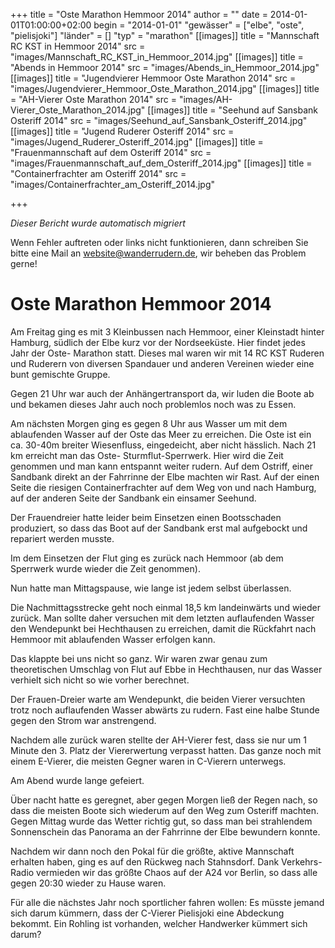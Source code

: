 +++
title = "Oste Marathon Hemmoor 2014"
author = ""
date = 2014-01-01T01:00:00+02:00
begin = "2014-01-01"
"gewässer" = ["elbe", "oste", "pielisjoki"]
"länder" = []
"typ" = "marathon"
[[images]]
title = "Mannschaft RC KST in Hemmoor 2014"
src = "images/Mannschaft_RC_KST_in_Hemmoor_2014.jpg"
[[images]]
title = "Abends in Hemmoor 2014"
src = "images/Abends_in_Hemmoor_2014.jpg"
[[images]]
title = "Jugendvierer Hemmoor Oste Marathon 2014"
src = "images/Jugendvierer_Hemmoor_Oste_Marathon_2014.jpg"
[[images]]
title = "AH-Vierer Oste Marathon 2014"
src = "images/AH-Vierer_Oste_Marathon_2014.jpg"
[[images]]
title = "Seehund auf Sansbank Osteriff 2014"
src = "images/Seehund_auf_Sansbank_Osteriff_2014.jpg"
[[images]]
title = "Jugend Ruderer Osteriff 2014"
src = "images/Jugend_Ruderer_Osteriff_2014.jpg"
[[images]]
title = "Frauenmannschaft auf dem Osteriff 2014"
src = "images/Frauenmannschaft_auf_dem_Osteriff_2014.jpg"
[[images]]
title = "Containerfrachter am Osteriff 2014"
src = "images/Containerfrachter_am_Osteriff_2014.jpg"

+++


*Dieser Bericht wurde automatisch migriert*

Wenn Fehler auftreten oder links nicht funktionieren, dann schreiben Sie bitte eine Mail an website@wanderrudern.de, wir beheben das Problem gerne!



# Oste Marathon Hemmoor 2014


Am Freitag ging es mit 3 Kleinbussen nach Hemmoor, einer Kleinstadt hinter Hamburg, südlich der Elbe kurz vor der Nordseeküste. Hier findet jedes Jahr der Oste- Marathon statt. Dieses mal waren wir mit 14 RC KST Ruderen und Ruderern von diversen Spandauer und anderen Vereinen wieder eine bunt gemischte Gruppe.

Gegen 21 Uhr war auch der Anhängertransport da, wir luden die Boote ab und bekamen dieses Jahr auch noch problemlos noch was zu Essen.

Am nächsten Morgen ging es gegen 8 Uhr aus Wasser um mit dem ablaufenden Wasser auf der Oste das Meer zu erreichen. Die Oste ist ein ca. 30-40m breiter Wiesenfluss, eingedeicht, aber nicht hässlich. Nach 21 km erreicht man das Oste- Sturmflut-Sperrwerk. Hier wird die Zeit genommen und man kann entspannt weiter rudern. Auf dem Ostriff, einer Sandbank direkt an der Fahrrinne der Elbe machten wir Rast. Auf der einen Seite die riesigen Containerfrachter auf dem Weg von und nach Hamburg, auf der anderen Seite der Sandbank ein einsamer Seehund.

Der Frauendreier hatte leider beim Einsetzen einen Bootsschaden produziert, so dass das Boot auf der Sandbank erst mal aufgebockt und repariert werden musste.

Im dem Einsetzen der Flut ging es zurück nach Hemmoor (ab dem Sperrwerk wurde wieder die Zeit genommen).

Nun hatte man Mittagspause, wie lange ist jedem selbst überlassen.

Die Nachmittagsstrecke geht noch einmal 18,5 km landeinwärts und wieder zurück. Man sollte daher versuchen mit dem letzten auflaufenden Wasser den Wendepunkt bei Hechthausen zu erreichen, damit die Rückfahrt nach Hemmoor mit ablaufenden Wasser erfolgen kann.

Das klappte bei uns nicht so ganz. Wir waren zwar genau zum theoretischen Umschlag von Flut auf Ebbe in Hechthausen, nur das Wasser verhielt sich nicht so wie vorher berechnet.

Der Frauen-Dreier warte am Wendepunkt, die beiden Vierer versuchten trotz noch auflaufenden Wasser abwärts zu rudern. Fast eine halbe Stunde gegen den Strom war anstrengend.

Nachdem alle zurück waren stellte der AH-Vierer fest, dass sie nur um 1 Minute den 3. Platz der Viererwertung verpasst hatten. Das ganze noch mit einem E-Vierer, die meisten Gegner waren in C-Vierern unterwegs.

Am Abend wurde lange gefeiert.

Über nacht hatte es geregnet, aber gegen Morgen ließ der Regen nach, so dass die meisten Boote sich wiederum auf den Weg zum Osteriff machten. Gegen Mittag wurde das Wetter richtig gut, so dass man bei strahlendem Sonnenschein das Panorama an der Fahrrinne der Elbe bewundern konnte.

Nachdem wir dann noch den Pokal für die größte, aktive Mannschaft erhalten haben, ging es auf den Rückweg nach Stahnsdorf. Dank Verkehrs-Radio vermieden wir das größte Chaos auf der A24 vor Berlin, so dass alle gegen 20:30 wieder zu Hause waren.

Für alle die nächstes Jahr noch sportlicher fahren wollen: Es müsste jemand sich darum kümmern, dass der C-Vierer Pielisjoki eine Abdeckung bekommt. Ein Rohling ist vorhanden, welcher Handwerker kümmert sich darum?